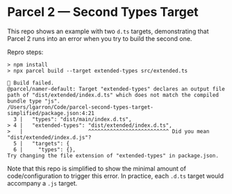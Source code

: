 # Parcel 2 — Second Types Target

This repo shows an example with two `d.ts` targets, demonstrating that Parcel 2 runs into an error when you try to build the second one.

Repro steps:

    > npm install
    > npx parcel build --target extended-types src/extended.ts

    🚨 Build failed.
    @parcel/namer-default: Target "extended-types" declares an output file path of "dist/extended/index.d.ts" which does not match the compiled bundle type "js".
    /Users/lgarron/Code/parcel-second-types-target-simplified/package.json:4:21
      3 |   "types": "dist/main/index.d.ts",
    > 4 |   "extended-types": "dist/extended/index.d.ts",
    >   |                     ^^^^^^^^^^^^^^^^^^^^^^^^^^ Did you mean "dist/extended/index.d.js"?
      5 |   "targets": {
      6 |     "types": {},
    Try changing the file extension of "extended-types" in package.json.

Note that this repo is simplified to show the minimal amount of code/configuration to trigger this error. In practice, each `.d.ts` target would accompany a `.js` target.
